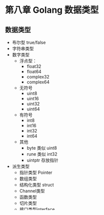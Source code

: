 # 第八章 Golang 数据类型

## 数据类型

- 布尔型 true/false
- 字符串类型
- 数字类型 
    - 浮点型：
        - float32 
        - float64
        - complex32
        - complex64
    - 无符号
        - uint8
        - uint16
        - uint32
        - uint64
    - 有符号
        - int8
        - int16
        - int32
        - int64
    - 其他
        - byte 类似 uint8
        - rune 类似 int32
        - uintptr 存放指针
- 派生类型
    - 指针类型 Pointer
    - 数组类型
    - 结构化类型 struct
    - Channel类型
    - 函数类型
    - 切片类型
    - 接口类型interface
    - Map类型

示例

```go
package main

import "fmt"

func foo() {}

func main() {
	// 字符串
	name := "Tom"
	fmt.Printf("name: %T\n", name) // name: string

	// 数字
	age := 23
	fmt.Printf("age: %T\n", age) // age: int

	// 布尔
	isStudent := true
	fmt.Printf("isStudent: %T\n", isStudent) // isStudent: bool

	// 指针
	ptr := &age
	fmt.Printf("ptr: %T\n", ptr) // ptr: *int

	// 数组
	arr := [...]int{1, 2, 3}
	fmt.Printf("arr: %T\n", arr) // arr: [3]int

	// 切片
	slice := []int{1, 2, 3}
	fmt.Printf("slice: %T\n", slice) // slice: []int

	// 函数
	fmt.Printf("foo: %T\n", foo) // foo: func()
}

```

## 布尔类型

true/false

定义

```go
package main

import "fmt"

func main() {
    var b1 bool = true
    var b2 bool = false

    var b3 = true
    var b4 = false

    b5 := true
    b6 := false

    fmt.Printf("b1: %v\n", b1) // b1: true
    fmt.Printf("b2: %v\n", b2) // b2: false
    fmt.Printf("b3: %v\n", b3) // b3: true
    fmt.Printf("b4: %v\n", b4) // b4: false
    fmt.Printf("b5: %v\n", b5) // b5: true
    fmt.Printf("b6: %v\n", b6) // b6: false
}
``` 

应用

```go
package main

import "fmt"

func main() {
   // if 逻辑判断
    age := 18
    if age >= 18 {
        fmt.Println("age >= 18")
    } else {
        fmt.Println("age < 18")
    }

    // for循环
    count := 5
    for i := 0; i < count; i++ {
        fmt.Printf("i: %v\n", i)
    }
}

```

注意：不能使用 `0` 和 `非0` 表示真假

